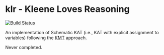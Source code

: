 # klr - Kleene Loves Reasoning

[![Build Status](https://travis-ci.com/mgree/klr.svg?branch=master)](https://travis-ci.com/mgree/klr)

An implementation of Schematic KAT (i.e., KAT with explicit assignment to variables) following the [KMT](https://github.com/mgree/kmt) approach.

Never completed.
